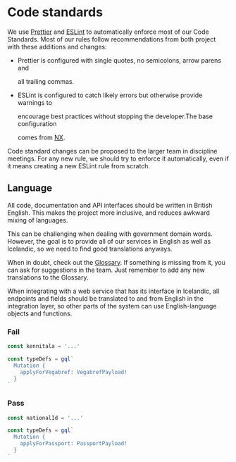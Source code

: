 # Code standards

We use [Prettier](https://prettier.io/) and [ESLint](https://eslint.org/) to automatically enforce most of our Code Standards. Most of our rules follow recommendations from both project with these additions and changes:

- Prettier is configured with single quotes, no semicolons, arrow parens and

  all trailing commas.

- ESLint is configured to catch likely errors but otherwise provide warnings to

  encourage best practices without stopping the developer.The base configuration

  comes from [NX](https://nx.dev/).

Code standard changes can be proposed to the larger team in discipline meetings. For any new rule, we should try to enforce it automatically, even if it means creating a new ESLint rule from scratch.

## Language

All code, documentation and API interfaces should be written in British English. This makes the project more inclusive, and reduces awkward mixing of languages.

This can be challenging when dealing with government domain words. However, the goal is to provide all of our services in English as well as Icelandic, so we need to find good translations anyways.

When in doubt, check out the [Glossary](glossary.md). If something is missing from it, you can ask for suggestions in the team. Just remember to add any new translations to the Glossary.

When integrating with a web service that has its interface in Icelandic, all endpoints and fields should be translated to and from English in the integration layer, so other parts of the system can use English-language objects and functions.

### Fail

```typescript
const kennitala = '...'

const typeDefs = gql`
  Mutation {
    applyForVegabref: VegabrefPayload!
  }
`
```

### Pass

```typescript
const nationalId = '...'

const typeDefs = gql`
  Mutation {
    applyForPassport: PassportPayload!
  }
`
```

